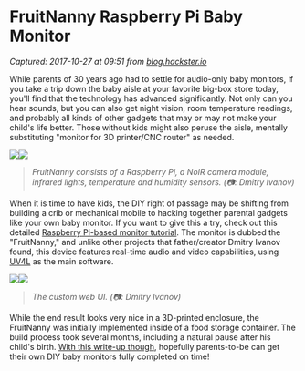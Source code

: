 # FruitNanny Raspberry Pi Baby Monitor

_Captured: 2017-10-27 at 09:51 from [blog.hackster.io](https://blog.hackster.io/fruitnanny-raspberry-pi-baby-monitor-52aaea563b7f?mc_cid=1f7dcc290f&mc_eid=1c68da4188)_

While parents of 30 years ago had to settle for audio-only baby monitors, if you take a trip down the baby aisle at your favorite big-box store today, you'll find that the technology has advanced significantly. Not only can you hear sounds, but you can also get night vision, room temperature readings, and probably all kinds of other gadgets that may or may not make your child's life better. Those without kids might also peruse the aisle, mentally substituting "monitor for 3D printer/CNC router" as needed.

![](https://cdn-images-1.medium.com/freeze/max/60/1*eks0lYTTBMjd3UGKPAoScw.jpeg?q=20)![](https://cdn-images-1.medium.com/max/1600/1*eks0lYTTBMjd3UGKPAoScw.jpeg)

> _FruitNanny consists of a Raspberry Pi, a NoIR camera module, infrared lights, temperature and humidity sensors. (📷: Dmitry Ivanov)_

When it is time to have kids, the DIY right of passage may be shifting from building a crib or mechanical mobile to hacking together parental gadgets like your own baby monitor. If you want to give this a try, check out this detailed [Raspberry Pi-based monitor tutorial](https://ivadim.github.io/2017-08-21-fruitnanny/). The monitor is dubbed the "FruitNanny," and unlike other projects that father/creator Dmitry Ivanov found, this device features real-time audio and video capabilities, using [UV4L](https://www.linux-projects.org/uv4l/) as the main software.

![](https://cdn-images-1.medium.com/freeze/max/60/1*VreQ6HPhcHW2Z2IjAarB1g.jpeg?q=20)![](https://cdn-images-1.medium.com/max/1600/1*VreQ6HPhcHW2Z2IjAarB1g.jpeg)

> _The custom web UI. (📷: Dmitry Ivanov)_

While the end result looks very nice in a 3D-printed enclosure, the FruitNanny was initially implemented inside of a food storage container. The build process took several months, including a natural pause after his child's birth. [With this write-up though](https://ivadim.github.io/2017-08-21-fruitnanny/), hopefully parents-to-be can get their own DIY baby monitors fully completed on time!
